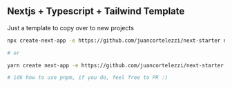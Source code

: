 ## Nextjs + Typescript + Tailwind Template

Just a template to copy over to new projects

```bash
npx create-next-app -e https://github.com/juancortelezzi/next-starter next-starter

# or

yarn create next-app -e https://github.com/juancortelezzi/next-starter next-starter

# idk how to use pnpm, if you do, feel free to PR :) 
```
